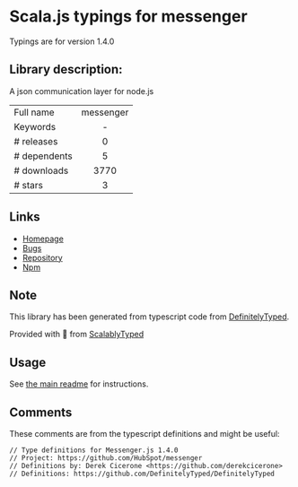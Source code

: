 
# Scala.js typings for messenger

Typings are for version 1.4.0

## Library description:
A json communication layer for node.js

|                    |                 |
| ------------------ | :-------------: |
| Full name          | messenger |
| Keywords           | - |
| # releases         | 0 |
| # dependents       | 5 |
| # downloads        | 3770 |
| # stars            | 3 |

## Links
- [Homepage](https://github.com/weixiyen/messenger.js#readme)
- [Bugs](https://github.com/weixiyen/messenger.js/issues)
- [Repository](https://github.com/weixiyen/messenger.js)
- [Npm](https://www.npmjs.com/package/messenger)
    


## Note
This library has been generated from typescript code from [DefinitelyTyped](https://definitelytyped.org).

Provided with :purple_heart: from [ScalablyTyped](https://github.com/oyvindberg/ScalablyTyped)

## Usage
See [the main readme](../../readme.md) for instructions.

## Comments

These comments are from the typescript definitions and might be useful:
```
// Type definitions for Messenger.js 1.4.0
// Project: https://github.com/HubSpot/messenger
// Definitions by: Derek Cicerone <https://github.com/derekcicerone>
// Definitions: https://github.com/DefinitelyTyped/DefinitelyTyped

```

